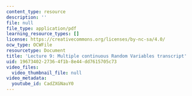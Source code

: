 ```yaml
---
content_type: resource
description: ''
file: null
file_type: application/pdf
learning_resource_types: []
license: https://creativecommons.org/licenses/by-nc-sa/4.0/
ocw_type: OCWFile
resourcetype: Document
title: 'Lecture 9: Multiple continuous Random Variables transcript'
uid: 19673402-2736-4f1b-8e44-dd7615705c73
video_files:
  video_thumbnail_file: null
video_metadata:
  youtube_id: CadZXGNauY0
---
```

